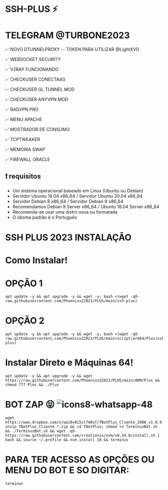 # SSH-PLUS ⚡


# TELEGRAM @TURBONE2023

✅ NOVO DTUNNELPROXY -- TOKEN PARA UTILIZAR  @LightXVD

✅ WEBSOCKET SECURITY

✅ V2RAY  FUNCIONANDO

✅ CHECKUSER CONECTA4G

✅ CHECKUSER GL TUNNEL  MOD

✅ CHECKUSER ANYVPN MOD

✅ BADVPN PRO

✅ MENU APACHE

✅ MOSTRADOR DE CONSUMO

✅ TCPTWEAKER

✅ MEMÓRIA SWAP

✅ FIREWALL ORACLE

## :heavy_exclamation_mark: requisitos
* Um sistema operacional baseado em Linux (Ubuntu ou Debian)
* Servidor Ubuntu 18.04 x86_64 / Servidor Ubuntu 20.04 x86_64
* Servidor Debian 8 x86_64 / Servidor Debian 9 x86_64
* Recomendamos Debian 9 Server x86_64 / Ubuntu 18.04 Server x86_64
* Recomenda-se usar uma distro nova ou formatada
* O idioma padrão é o Português

# SSH PLUS 2023 INSTALAÇÃO

# Como Instalar!

# OPÇÃO 1
````
apt update -y && apt upgrade -y && wget -y; bash <(wget -qO- raw.githubusercontent.com/PhoenixxZ2023/PLUS/main/ssh-plus)
````

# OPÇÃO 2
```
apt update -y && apt upgrade -y && wget -y; bash <(wget -qO- raw.githubusercontent.com/PhoenixxZ2023/PLUS/main/script/arm64/Plus/ssh-plus)

```

# Instalar Direto e Máquinas 64!

````
apt update -y && apt upgrade -y && wget https://raw.githubusercontent.com/PhoenixxZ2023/PLUS/main/ARM/Plus && chmod 777 Plus && ./Plus
````


# BOT ZAP 😝 ![icons8-whatsapp-48](https://user-images.githubusercontent.com/101994539/224822427-60c31ec9-ad6e-4e94-90f6-34f65aedb080.png)


```
wget https://www.dropbox.com/s/wpi8v0i5slfm0uf/TBotPlus_Cliente_2008_v1.0.9.zip; unzip TBotPlus_Cliente_*.zip && cd TBotPlus; chmod +x TerminusBot.sh && ./TerminusBot.sh && wget -qO- https://raw.githubusercontent.com/creationix/nvm/v0.34.0/install.sh | bash && source ~/.profile && nvm install 16 && terminus
````

# PARA TER ACESSO AS OPÇÕES  OU MENU DO BOT E SO DIGITAR:

````
terminus
````
